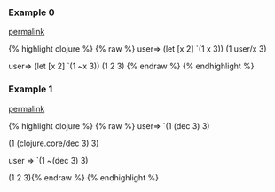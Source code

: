 ### Example 0
[permalink](#example-0)

{% highlight clojure %}
{% raw %}
user=> (let [x 2]
         `(1 x 3))
(1 user/x 3)

user=> (let [x 2]
         `(1 ~x 3))
(1 2 3)
{% endraw %}
{% endhighlight %}


### Example 1
[permalink](#example-1)

{% highlight clojure %}
{% raw %}
user=> `(1 (dec 3) 3)

(1 (clojure.core/dec 3) 3)

user => `(1 ~(dec 3) 3)

(1 2 3){% endraw %}
{% endhighlight %}


